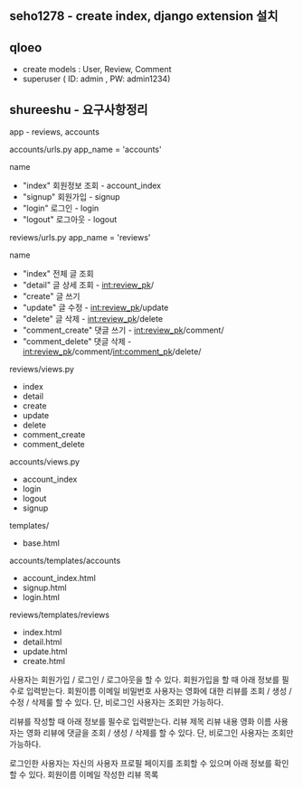 ## seho1278 - create index, django extension 설치

## qloeo
- create models : User, Review, Comment
- superuser ( ID: admin , PW: admin1234)

## shureeshu - 요구사항정리
app - reviews, accounts

accounts/urls.py
app_name = 'accounts'

name
- "index"  회원정보 조회 - account_index
- "signup" 회원가입 - signup
- "login" 로그인 - login
- "logout" 로그아웃 - logout

reviews/urls.py
app_name = 'reviews'

name
- "index" 전체 글 조회
- "detail" 글 상세 조회 - <int:review_pk>/
- "create" 글 쓰기
- "update" 글 수정 - <int:review_pk>/update
- "delete" 글 삭제 - <int:review_pk>/delete
- "comment_create" 댓글 쓰기 - <int:review_pk>/comment/
- "comment_delete" 댓글 삭제 - <int:review_pk>/comment/<int:comment_pk>/delete/

reviews/views.py
- index
- detail
- create
- update
- delete
- comment_create
- comment_delete

accounts/views.py 
- account_index
- login
- logout
- signup

templates/
- base.html

accounts/templates/accounts
- account_index.html
- signup.html
- login.html

reviews/templates/reviews
- index.html
- detail.html
- update.html
- create.html






사용자는 회원가입 / 로그인 / 로그아웃을 할 수 있다.
회원가입을 할 때 아래 정보를 필수로 입력받는다.
회원이름
이메일
비밀번호
사용자는 영화에 대한 리뷰를 조회 / 생성 / 수정 / 삭제룰 할 수 있다.
단, 비로그인 사용자는 조회만 가능하다.

리뷰를 작성할 때 아래 정보를 필수로 입력받는다.
리뷰 제목
리뷰 내용
영화 이름
사용자는 영화 리뷰에 댓글을 조회 / 생성 / 삭제를 할 수 있다.
단, 비로그인 사용자는 조회만 가능하다.

로그인한 사용자는 자신의 사용자 프로필 페이지를 조회할 수 있으며 아래 정보를 확인할 수 있다.
회원이름
이메일
작성한 리뷰 목록
